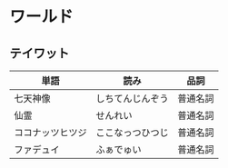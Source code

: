 # ワールド

## テイワット

|単語|読み|品詞|
|---|---|---|
|七天神像|しちてんじんぞう|普通名詞|
|仙霊|せんれい|普通名詞|
|ココナッツヒツジ|ここなっつひつじ|普通名詞|
|ファデュイ|ふぁでゅい|普通名詞|
